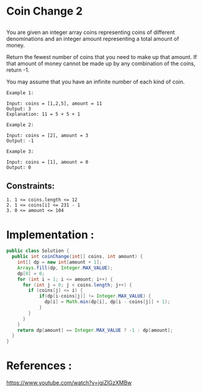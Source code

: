 # Coin Change 2
## 

You are given an integer array coins representing coins of different denominations and an integer amount representing a total amount of money.

Return the fewest number of coins that you need to make up that amount. If that amount of money cannot be made up by any combination of the coins, return -1.

You may assume that you have an infinite number of each kind of coin.

``` 
Example 1:

Input: coins = [1,2,5], amount = 11
Output: 3
Explanation: 11 = 5 + 5 + 1

Example 2:

Input: coins = [2], amount = 3
Output: -1

Example 3:

Input: coins = [1], amount = 0
Output: 0
``` 

## Constraints:
```
1. 1 <= coins.length <= 12
2. 1 <= coins[i] <= 231 - 1
3. 0 <= amount <= 104
```

# Implementation :
```java
public class Solution {
  public int coinChange(int[] coins, int amount) {
    int[] dp = new int[amount + 1];
    Arrays.fill(dp, Integer.MAX_VALUE);
    dp[0] = 0;
    for (int i = 1; i <= amount; i++) {
      for (int j = 0; j < coins.length; j++) {
        if (coins[j] <= i) {
            if(dp[i-coins[j]] != Integer.MAX_VALUE) {
              dp[i] = Math.min(dp[i], dp[i - coins[j]] + 1);   
            }
        }
      }
    }
    return dp[amount] == Integer.MAX_VALUE ? -1 : dp[amount];
  }
}
```

# References :
https://www.youtube.com/watch?v=jgiZlGzXMBw
